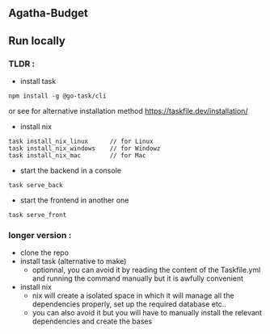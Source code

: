 ## Agatha-Budget

## Run locally 

### TLDR : 

- install task 

```
npm install -g @go-task/cli 
```
or see for alternative installation method https://taskfile.dev/installation/

- install nix
```
task install_nix_linux      // for Linux
task install_nix_windows    // for Windowz
task install_nix_mac        // for Mac
```

- start the backend in a console
```
task serve_back
```
- start the frontend in another one
 ```
task serve_front
```

### longer version : 
- clone the repo
- install task (alternative to make) 
    - optionnal, you can avoid it by reading the content of the Taskfile.yml and running the command manually but it is awfully convenient
- install nix
    - nix will create a isolated space in which it will manage all the dependencies properly, set up the required database etc..
    - you can also avoid it but you will have to manually install the relevant dependencies and create the bases
       